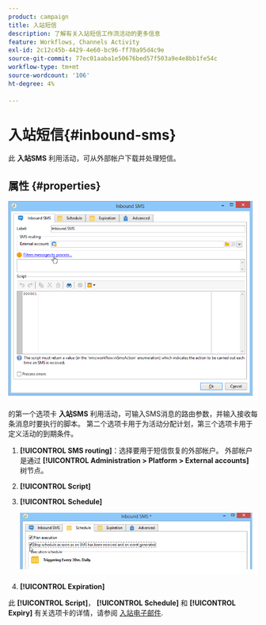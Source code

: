 ```yaml
---
product: campaign
title: 入站短信
description: 了解有关入站短信工作流活动的更多信息
feature: Workflows, Channels Activity
exl-id: 2c12c45b-4429-4e60-bc96-ff70a95d4c9e
source-git-commit: 77ec01aaba1e50676bed57f503a9e4e8bb1fe54c
workflow-type: tm+mt
source-wordcount: '106'
ht-degree: 4%

---
```


# 入站短信{#inbound-sms}



此 **入站SMS** 利用活动，可从外部帐户下载并处理短信。

## 属性 {#properties}

![](assets/sms_rec_edit.png)

的第一个选项卡 **入站SMS** 利用活动，可输入SMS消息的路由参数，并输入接收每条消息时要执行的脚本。 第二个选项卡用于为活动分配计划，第三个选项卡用于定义活动的到期条件。

1. **[!UICONTROL SMS routing]**：选择要用于短信恢复的外部帐户。 外部帐户是通过 **[!UICONTROL Administration > Platform > External accounts]** 树节点。
1. **[!UICONTROL Script]**
1. **[!UICONTROL Schedule]**

   ![](assets/sms_rec_edit_2.png)

1. **[!UICONTROL Expiration]**

此 **[!UICONTROL Script]**， **[!UICONTROL Schedule]** 和 **[!UICONTROL Expiry]** 有关选项卡的详情，请参阅 [入站电子邮件](inbound-emails.md).
